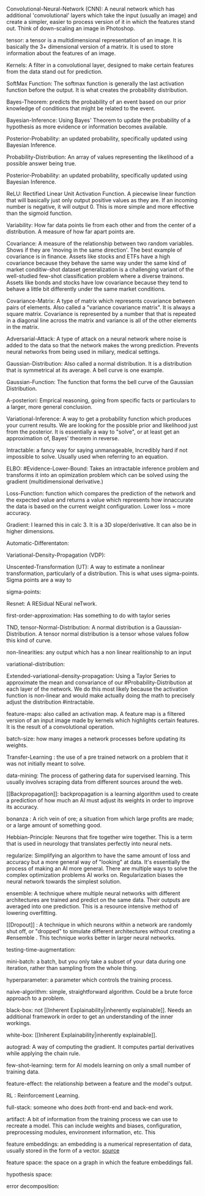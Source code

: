 Convolutional-Neural-Network (CNN): A neural network which has additional 'convolutional' layers which take the input (usually an image) and create a simpler, easier to process version of it in which the features stand out. Think of down-scaling an image in Photoshop.

tensor: a tensor is a multidimensional representation of an image. It is basically the 3+ dimensional version of a matrix. It is used to store information about the features of an image.

Kernels: A filter in a convolutional layer, designed to make certain features from the data stand out for prediction.

SoftMax Function: The softmax function is generally the last activation function before the output. It is what creates the probability distribution.

Bayes-Theorem: predicts the probability of an event based on our prior knowledge of conditions that might be related to the event.

Bayesian-Inference: Using Bayes' Theorem to update the probability of a hypothesis as more evidence or information becomes available.

Posterior-Probability: an updated probability, specifically updated using Bayesian Inference.


Probability-Distribution: An array of values representing the likelihood of a possible answer being true.

Posterior-Probability: an updated probability, specifically updated using Bayesian Inference.

ReLU: Rectified Linear Unit Activation Function. A piecewise linear function that will basically just only output positive values as they are. If an incoming number is negative, it will output 0. This is more simple and more effective than the sigmoid function.

Variability: How far data points lie from each other and from the center of a distribution. A measure of how far apart points are.

Covariance: A measure of the relationship between two random variables. Shows if they are 'moving in the same direction'. The best example of covariance is in finance. Assets like stocks and ETFs have a high covariance because they behave the same way under the same kind of market conditiw-shot dataset generalization is a challenging variant of the well-studied few-shot classification problem where a diverse trainons. Assets like bonds and stocks have low covariance because they tend to behave a little bit differently under the same market conditions.

Covariance-Matrix: A type of matrix which represents covariance between pairs of elements. Also called a "variance covariance matrix". It is always a square matrix. Covariance is represented by a number that that is repeated in a diagonal line across the matrix and variance is all of the other elements in the matrix.

Adversarial-Attack: A type of attack on a neural network where noise is added to the data so that the network makes the wrong prediction. Prevents neural networks from being used in miliary, medical settings.

Gaussian-Distribution: Also called a normal distribution. It is a distribution that is symmetrical at its average. A bell curve is one example.

Gaussian-Function: The function that forms the bell curve of the Gaussian Distribution.

A-posteriori: Emprical reasoning, going from specific facts or particulars to a larger, more general conclusion.

Variational-Inference: A way to get a probability function which produces your current results. We are looking for the possible prior and likelihood just from the posterior. It is essentially a way to "solve", or at least get an approximation of, Bayes' theorem in reverse.

Intractable: a fancy way for saying unmanageable, Incredibly hard if not impossible to solve. Usually used when referring to an equation.

ELBO: #Evidence-Lower-Bound: Takes an intractable inference problem and transforms it into an opimization problem which can be solved using the gradient (multidimensional derivative.)

Loss-Function: function which compares the prediction of the network and the expected value and returns a value which represents how innaccurate the data is based on the current weight configuration. Lower loss = more accuracy. 

Gradient: I learned this in calc 3. It is a 3D slope/derivative. It can also be in higher dimensions. 

Automatic-Differentaton:

Variational-Density-Propagation (VDP): 

Unscented-Transformation (UT): A way to estimate a nonlinear transformation, particularly of a distribution. This is what uses sigma-points. Sigma points are a way to 

sigma-points:

Resnet: A RESidual NEural neTwork.

first-order-approximation: Has something to do with taylor series

TND, tensor-Normal-Distribution: A normal distribution is a Gaussian-Distribution. A tensor normal distribution is a tensor whose values follow this kind of curve.

non-linearities: any output which has a non linear realitionship to an input

variational-distribution: 

Extended-variational-density-propagation: Using a Taylor Series to approximate the mean and convariance of our #Probability-Distribution at each layer of the network. We do this most likely because the activation function is non-linear and would make actually doing the math to precisely adjust the distribution #intractable.

feature-maps: also called an activation map. A feature map is a filtered version of an input image made by kernels which highlights certain features. It is the result of a convolutional operation.

batch-size: how many images a network processes before updating its weights.

Transfer-Learning : the use of a pre trained network on a problem that it was not initially meant to solve.

data-mining: The process of gathering data for supervised learning. This usually involves scraping data from different sources around the web.

[[Backpropagation]]: backpropagation is a learning algorithm used to create a prediction of how much an AI must adjust its weights in order to improve its accuracy.

bonanza : A rich vein of ore; a situation from which large profits are made; or a large amount of something good.

Hebbian-Principle: Neurons that fire together wire together. This is a term that is used in neurology that translates perfectly into neural nets.

regularize: Simplifying an algorithm to have the same amount of loss and accuracy but a more general way of "looking" at data. It's essentially the process of making an AI more general. There are multiple ways to solve the complex optimization problems AI works on. Regularization biases the neural network towards the simplest solution.

ensemble: A technique where multiple neural networks with different architectures are trained and predict on the same data. Their outputs are averaged into one prediction. This is a resource intensive method of lowering overfitting.

[[Dropout]] : A technique in which neurons within a network are randomly  shut off, or "dropped" to simulate different architectures without creating a #ensemble . This technique works better in larger neural networks.

testing-time-augmentation:

mini-batch: a batch, but you only take a subset of your data during one iteration, rather than sampling from the whole thing.

hyperparameter: a parameter which controls the training process.

naive-algorithm: simple, straightforward algorithm. Could be a brute force approach to a problem.

black-box: not [[Inherent Explainability|inherently explainable]]. Needs an additional framework in order to get an understanding of the inner workings.

white-box: [[Inherent Explainability|inherently explainable]].

autograd: A way of computing the gradient. It computes partial derivatives while applying the chain rule.

few-shot-learning: term for AI models learning on only a small number of training data.

feature-effect: the relationship between a feature and the model's output.

RL : Reinforcement Learning.

full-stack: someone who does *both* front-end and back-end work.

artifact: A bit of information from the training process we can use to recreate a model. This can include weights and biases, configuration, preprocessing modules, environment information, etc. This 

feature embeddings: an embedding is a numerical representation of data, usually stored in the form of a vector. [source](https://www.youtube.com/watch?v=ulD7IsecPbU)

feature space: the space on a graph in which the feature embeddings fall.

hypothesis space:

error decomposition: 